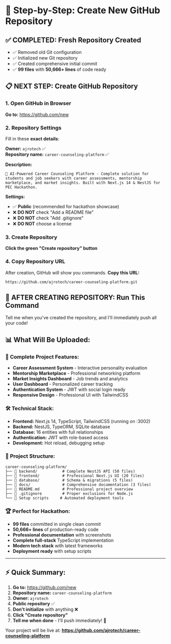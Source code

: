 # 🎯 Step-by-Step: Create New GitHub Repository

## ✅ COMPLETED: Fresh Repository Created
- ✅ Removed old Git configuration
- ✅ Initialized new Git repository  
- ✅ Created comprehensive initial commit
- ✅ **99 files** with **50,666+ lines** of code ready

## 📋 NEXT STEP: Create GitHub Repository

### 1. Open GitHub in Browser
**Go to:** https://github.com/new

### 2. Repository Settings
Fill in these **exact details**:

**Owner:** `ajrotech` ✅  
**Repository name:** `career-counseling-platform` ✅  

**Description:** 
```
🚀 AI-Powered Career Counseling Platform - Complete solution for students and job seekers with career assessments, mentorship marketplace, and market insights. Built with Next.js 14 & NestJS for PEC Hackathon.
```

**Settings:**
- ✅ **Public** (recommended for hackathon showcase)
- ❌ **DO NOT** check "Add a README file" 
- ❌ **DO NOT** check "Add .gitignore"
- ❌ **DO NOT** choose a license

### 3. Create Repository
**Click the green "Create repository" button**

### 4. Copy Repository URL
After creation, GitHub will show you commands. **Copy this URL:**
```
https://github.com/ajrotech/career-counseling-platform.git
```

## 🚀 AFTER CREATING REPOSITORY: Run This Command

Tell me when you've created the repository, and I'll immediately push all your code!

## 📊 What Will Be Uploaded:

### 🎯 **Complete Project Features:**
- **Career Assessment System** - Interactive personality evaluation
- **Mentorship Marketplace** - Professional networking platform  
- **Market Insights Dashboard** - Job trends and analytics
- **User Dashboard** - Personalized career tracking
- **Authentication System** - JWT with social login ready
- **Responsive Design** - Professional UI with TailwindCSS

### 🛠️ **Technical Stack:**
- **Frontend:** Next.js 14, TypeScript, TailwindCSS (running on :3002)
- **Backend:** NestJS, TypeORM, SQLite database  
- **Database:** 16 entities with full relationships
- **Authentication:** JWT with role-based access
- **Development:** Hot reload, debugging setup

### 📁 **Project Structure:**
```
career-counseling-platform/
├── 📁 backend/           # Complete NestJS API (50 files)
├── 📁 frontend/          # Professional Next.js UI (20 files)  
├── 📁 database/          # Schema & migrations (5 files)
├── 📁 docs/              # Comprehensive documentation (3 files)
├── 📄 README.md          # Professional project overview
├── 📄 .gitignore         # Proper exclusions for Node.js
└── 🚀 Setup scripts     # Automated deployment tools
```

### 🏆 **Perfect for Hackathon:**
- **99 files** committed in single clean commit
- **50,666+ lines** of production-ready code
- **Professional documentation** with screenshots
- **Complete full-stack** TypeScript implementation
- **Modern tech stack** with latest frameworks
- **Deployment ready** with setup scripts

---

## ⚡ Quick Summary:
1. **Go to:** https://github.com/new
2. **Repository name:** `career-counseling-platform`  
3. **Owner:** `ajrotech`
4. **Public repository** ✅
5. **Don't initialize** with anything ❌
6. **Click "Create repository"**
7. **Tell me when done** - I'll push immediately! 🚀

Your project will be live at:
**https://github.com/ajrotech/career-counseling-platform**